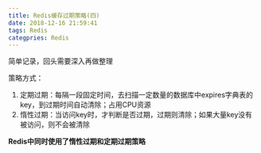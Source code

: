 ```yaml
---
title: Redis缓存过期策略(四)
date: 2018-12-16 21:59:41
tags: Redis
categpries: Redis
---
```

简单记录，回头需要深入再做整理

<!-- more -->

策略方式：

1. 定期过期：每隔一段固定时间，去扫描一定数量的数据库中expires字典表的key，到过期时间自动清除；占用CPU资源
2. 惰性过期：当访问key时，才判断是否过期，过期则清除；如果大量key没有被访问，则不会被清除

**Redis中同时使用了惰性过期和定期过期策略**